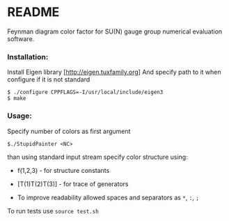 # README #

Feynman diagram color factor for SU(N) gauge group numerical evaluation software.

### Installation: ###

Install Eigen library [http://eigen.tuxfamily.org]
And specify path to it when configure if it is not standard

```
$ ./configure CPPFLAGS=-I/usr/local/include/eigen3
$ make
```

### Usage: ###

Specify number of colors as first argument

`$./StupidPainter <NC>`

than using standard input stream specify color structure using:

* f(1,2,3) - for structure constants

* [T(1)T(2)T(3)] - for trace of generators

* To improve readability allowed spaces and separators as `*`, `:`,
`;`

To run tests use
`source test.sh`
